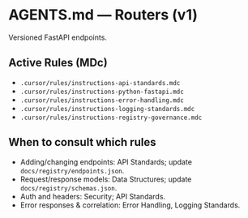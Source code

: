 # AGENTS.md — Routers (v1)

Versioned FastAPI endpoints.

## Active Rules (MDc)
- `.cursor/rules/instructions-api-standards.mdc`
- `.cursor/rules/instructions-python-fastapi.mdc`
- `.cursor/rules/instructions-error-handling.mdc`
- `.cursor/rules/instructions-logging-standards.mdc`
- `.cursor/rules/instructions-registry-governance.mdc`

## When to consult which rules
- Adding/changing endpoints: API Standards; update `docs/registry/endpoints.json`.
- Request/response models: Data Structures; update `docs/registry/schemas.json`.
- Auth and headers: Security; API Standards.
- Error responses & correlation: Error Handling, Logging Standards.
